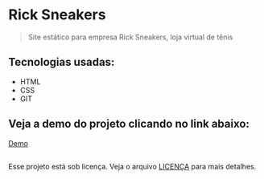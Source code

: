 # Rick Sneakers

> Site estático para empresa Rick Sneakers, loja virtual de tênis


## Tecnologias usadas: 

- HTML
- CSS
- GIT


## Veja a demo do projeto clicando no link abaixo: 
<a href="https://carloshenriquecarneiro.github.io/site-jordans-shoes/">Demo</a>
##


Esse projeto está sob licença. Veja o arquivo [LICENÇA](LICENSE.md) para mais detalhes.

